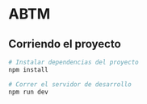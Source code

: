 # ABTM

## Corriendo el proyecto
```bash
# Instalar dependencias del proyecto
npm install

# Correr el servidor de desarrollo
npm run dev
```